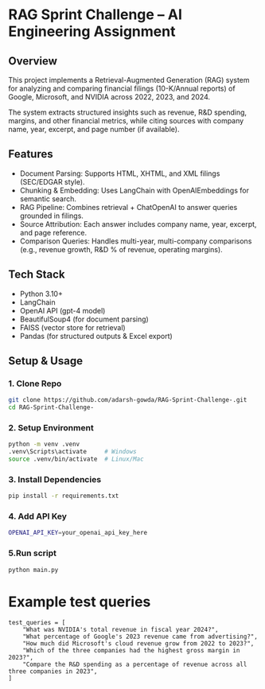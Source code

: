 # RAG Sprint Challenge – AI Engineering Assignment

## Overview
This project implements a Retrieval-Augmented Generation (RAG) system for analyzing and comparing financial filings (10-K/Annual reports) of Google, Microsoft, and NVIDIA across 2022, 2023, and 2024.

The system extracts structured insights such as revenue, R&D spending, margins, and other financial metrics, while citing sources with company name, year, excerpt, and page number (if available).

## Features
- Document Parsing: Supports HTML, XHTML, and XML filings (SEC/EDGAR style).
- Chunking & Embedding: Uses LangChain with OpenAIEmbeddings for semantic search.
- RAG Pipeline: Combines retrieval + ChatOpenAI to answer queries grounded in filings.
- Source Attribution: Each answer includes company name, year, excerpt, and page reference.
- Comparison Queries: Handles multi-year, multi-company comparisons (e.g., revenue growth, R&D % of revenue, operating margins).

## Tech Stack
- Python 3.10+
- LangChain
- OpenAI API (gpt-4 model)
- BeautifulSoup4 (for document parsing)
- FAISS (vector store for retrieval)
- Pandas (for structured outputs & Excel export)


## Setup & Usage

### 1. Clone Repo
```bash
git clone https://github.com/adarsh-gowda/RAG-Sprint-Challenge-.git
cd RAG-Sprint-Challenge-
```

### 2. Setup Environment
```bash
python -m venv .venv
.venv\Scripts\activate     # Windows
source .venv/bin/activate  # Linux/Mac
```

### 3. Install Dependencies
```bash
pip install -r requirements.txt

```

### 4. Add API Key
```bash
OPENAI_API_KEY=your_openai_api_key_here

```
### 5.Run script
```bash
python main.py

```


# Example test queries
    test_queries = [
        "What was NVIDIA's total revenue in fiscal year 2024?",
        "What percentage of Google's 2023 revenue came from advertising?",
        "How much did Microsoft's cloud revenue grow from 2022 to 2023?",
        "Which of the three companies had the highest gross margin in 2023?",
        "Compare the R&D spending as a percentage of revenue across all three companies in 2023",
    ]
